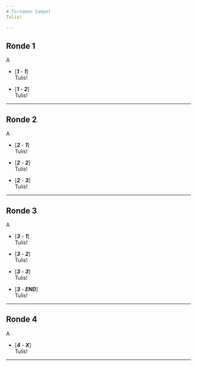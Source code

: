 ```yaml
---
# Turnamen Sampel
Tulis!

---
```

## Ronde 1
A

- [***1*** - ***1***] <br>
Tulis!

- [***1*** - ***2***] <br>
Tulis!

---

## Ronde 2
A

- [***2*** - ***1***] <br>
Tulis!

- [***2*** - ***2***] <br>
Tulis!

- [***2*** - ***3***] <br>
Tulis!

---

## Ronde 3
A

- [***3*** - ***1***] <br>
Tulis!

- [***3*** - ***2***] <br>
Tulis!

- [***3*** - ***3***] <br>
Tulis!

- [***3*** - ***END***] <br>
Tulis!

---

## Ronde 4
A

- [***4*** - ***X***] <br>
Tulis!

---
